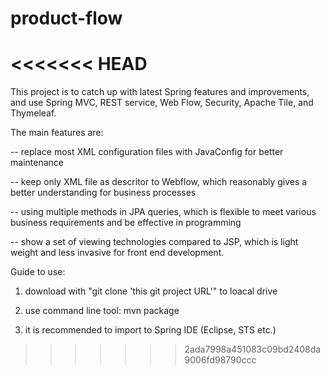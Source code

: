 # product-flow
<<<<<<< HEAD
=======

This project is to catch up with latest Spring features and improvements, and use Spring MVC, REST service, Web Flow, Security, Apache Tile, and Thymeleaf.

The main features are:

-- replace most XML configuration files with JavaConfig for better maintenance

-- keep only XML file as descritor to Webflow, which reasonably gives a better understanding for business processes

-- using multiple methods in JPA queries, which is flexible to meet various business requirements and be effective in programming

-- show a set of viewing technologies compared to JSP, which is light weight and less invasive for front end development.

Guide to use:

1. download with "git clone 'this git project URL'" to loacal drive

2. use command line tool: mvn package

3. it is recommended to import to Spring IDE (Eclipse, STS etc.)
>>>>>>> 2ada7998a451083c09bd2408da9006fd98790ccc
